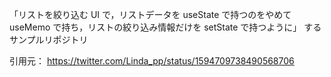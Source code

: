 「リストを絞り込む UI で，リストデータを useState で持つのをやめて useMemo で持ち，リストの絞り込み情報だけを setState で持つように」
するサンプルリポジトリ

引用元：
https://twitter.com/Linda_pp/status/1594709738490568706
